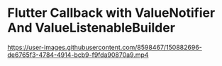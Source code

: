 # Flutter Callback with ValueNotifier And ValueListenableBuilder




https://user-images.githubusercontent.com/8598467/150882696-de6765f3-4784-4914-bcb9-f9fda90870a9.mp4

